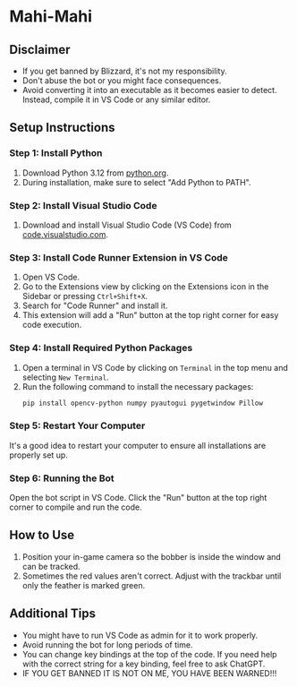 # Mahi-Mahi

## Disclaimer

- If you get banned by Blizzard, it's not my responsibility.
- Don't abuse the bot or you might face consequences.
- Avoid converting it into an executable as it becomes easier to detect. Instead, compile it in VS Code or any similar editor.

## Setup Instructions

### Step 1: Install Python
1. Download Python 3.12 from [python.org](https://www.python.org/downloads/).
2. During installation, make sure to select "Add Python to PATH".

### Step 2: Install Visual Studio Code
1. Download and install Visual Studio Code (VS Code) from [code.visualstudio.com](https://code.visualstudio.com/).

### Step 3: Install Code Runner Extension in VS Code
1. Open VS Code.
2. Go to the Extensions view by clicking on the Extensions icon in the Sidebar or pressing `Ctrl+Shift+X`.
3. Search for "Code Runner" and install it.
4. This extension will add a "Run" button at the top right corner for easy code execution.

### Step 4: Install Required Python Packages
1. Open a terminal in VS Code by clicking on `Terminal` in the top menu and selecting `New Terminal`.
2. Run the following command to install the necessary packages:
   ```sh
   pip install opencv-python numpy pyautogui pygetwindow Pillow
   
### Step 5: Restart Your Computer
It's a good idea to restart your computer to ensure all installations are properly set up.

### Step 6: Running the Bot
Open the bot script in VS Code.
Click the "Run" button at the top right corner to compile and run the code.

## How to Use
1. Position your in-game camera so the bobber is inside the window and can be tracked.
2. Sometimes the red values aren't correct. Adjust with the trackbar until only the feather is marked green.

## Additional Tips
- You might have to run VS Code as admin for it to work properly.
- Avoid running the bot for long periods of time.
- You can change key bindings at the top of the code. If you need help with the correct string for a key binding, feel free to ask ChatGPT.
- IF YOU GET BANNED IT IS NOT ON ME, YOU HAVE BEEN WARNED!!!
